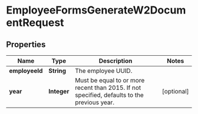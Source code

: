 

# EmployeeFormsGenerateW2DocumentRequest


## Properties

| Name | Type | Description | Notes |
|------------ | ------------- | ------------- | -------------|
|**employeeId** | **String** | The employee UUID. |  |
|**year** | **Integer** | Must be equal to or more recent than 2015. If not specified, defaults to the previous year.  |  [optional] |



